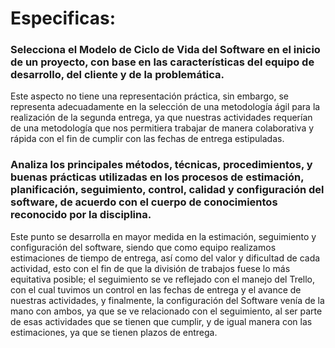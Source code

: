 # Especificas:
### Selecciona el Modelo de Ciclo de Vida del Software en el inicio de un proyecto, con base en las características del equipo de desarrollo, del cliente y de la problemática.

Este aspecto no tiene una representación práctica, sin embargo, se representa adecuadamente en la selección de una metodología ágil para la realización de la segunda entrega, ya que nuestras actividades requerían de una metodología que nos permitiera trabajar de manera colaborativa y rápida con el fin de cumplir con las fechas de entrega estipuladas.

### Analiza los principales métodos, técnicas, procedimientos, y buenas prácticas utilizadas en los procesos de estimación, planificación, seguimiento, control, calidad y configuración del software, de acuerdo con el cuerpo de conocimientos reconocido por la disciplina.

Este punto se desarrolla en mayor medida en la estimación, seguimiento y configuración del software, siendo que como equipo realizamos estimaciones de tiempo de entrega, así como del valor y dificultad de cada actividad, esto con el fin de que la división de trabajos fuese lo más equitativa posible; el seguimiento se ve reflejado con el manejo del Trello, con el cual tuvimos un control en las fechas de entrega y el avance de nuestras actividades, y finalmente, la configuración del Software venía de la mano con ambos, ya que se ve relacionado con el seguimiento, al ser parte de esas actividades que se tienen que cumplir, y de igual manera con las estimaciones, ya que se tienen plazos de entrega.
